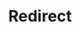 ﻿---
layout: src/layouts/Redirect.astro
title: Redirect
redirect: /docs/octopus-rest-api/cli/octopus-space-list
pubDate:  2023-01-01
navSearch: false
navSitemap: false
navMenu: false
---
